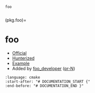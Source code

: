 ```{spelling:word-list}

foo
```

```{index} single: unsorted ; foo
```

(pkg.foo)=

# foo

- [Official](https://official_foo)
- [Hunterized](https://github.com/cpp-pm/foo)
- [Example](https://github.com/cpp-pm/hunter/blob/master/examples/foo/CMakeLists.txt)
- Added by [foo_developer](https://github.com/foo_developer) ([pr-N](https://github.com/cpp-pm/hunter/pull/N))

```{literalinclude} /../examples/foo/CMakeLists.txt
:language: cmake
:start-after: "# DOCUMENTATION_START {"
:end-before: "# DOCUMENTATION_END }"
```
